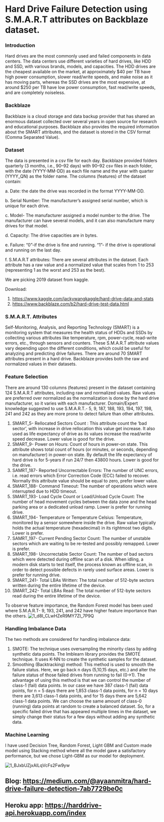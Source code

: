 # Hard Drive Failure Detection using S.M.A.R.T attributes on Backblaze dataset.

### Introduction

Hard drives are the most commonly used and failed components in data centers. The data centers use different varieties of hard drives, like HDD and SSD, with various brands, models, and capacities. The HDD drives are the cheapest available on the market, at approximately $40 per TB have high power consumption, slower read/write speeds, and make noise as it has moving parts, whereas the SSD drives are the most expensive, at around $250 per TB have low power consumption, fast read/write speeds, and are completely noiseless.

### Backblaze

Backblaze is a cloud storage and data backup provider that has shared an enormous dataset collected over several years in open source for research and educational purposes. Backblaze also provides the required information about the SMART attributes, and the dataset is stored in the CSV format (Comma Separated Value).

### Dataset

The data is presented in a csv file for each day. Backblaze provided folders quarterly (3 months, i.e., 90–92 days) with 90–92 csv files in each folder, with the date (YYYY-MM-DD) as each file name and the year with quarter (YYYY_QN) as the folder name. The columns (features) of the dataset contain:

a. Date: the date the drive was recorded in the format YYYY-MM-DD.

b. Serial Number: The manufacturer’s assigned serial number, which is unique for each drive.

c. Model- The manufacturer assigned a model number to the drive. The manufacturer can have several models, and it can also manufacture many drives for that model.

d. Capacity: The drive capacities are in bytes.

e. Failure: “0”-if the drive is fine and running. “1”- if the drive is operational and running on the last day.

f. S.M.A.R.T attributes: There are several attributes in the dataset. Each attribute has a raw value and a normalized value that scales from 1 to 253 (representing 1 as the worst and 253 as the best).

We are picking 2019 dataset from kaggle.

Download:

1. https://www.kaggle.com/jackywangkaggle/hard-drive-data-and-stats
2. https://www.backblaze.com/b2/hard-drive-test-data.html

### S.M.A.R.T. Attributes

Self-Monitoring, Analysis, and Reporting Technology (SMART) is a monitoring system that measures the health status of HDDs and SSDs by collecting various attributes like temperature, rpm, power-cycle, read-write errors, etc., through sensors and counters. These S.M.A.R.T attribute values vary depending upon the different conditions, which could be useful for analyzing and predicting drive failures. There are around 70 SMART attributes present in a hard drive. Backblaze provides both the raw and normalized values in their datasets.

### Feature Selection

There are around 130 columns (features) present in the dataset containing 124 S.M.A.R.T attributes, including raw and normalized values. Raw values are preferred over normalized as the normalization is done by the hard drive manufacturer, so it varies with each manufacturer. Domain/Expert knowledge suggested to use S.M.A.R.T.- 5, 9, 187, 188, 193, 194, 197, 198, 241 and 242 as they are more prone to detect failure than other attributes.

1. SMART_5- Rellocated Sectors Count : This attribute count the ‘bad sector’, with increase in drive rellocation this value get increase. It also used as life expectancy of drive as its values increase the read/write speed decrease. Lower value is good for the drive.
2. SMART_9- Power on Hours: Count of hours in power-on state. This attribute shows total count of hours (or minutes, or seconds, depending on manufacturer) in power-on state. By default the life expectancy of hard drive is for 5-years if run 24/7 then 43800 hours. Lower is good for the drive.
3. SAMRT_187- Reported Uncorrectable Errors: The number of UNC errors, i.e. read errors which Error Correction Code (ECC) failed to recover. Normally this attribute value should be equal to zero, prefer lower value.
4. SMART_188- Command Timeout: The number of operations which were interrupted due to HDD timeout.
5. SMART_193- Load Cycle Count or Load/Unload Cycle Count: The number of head movement cycles between the data zone and the head parking area or a dedicated unload ramp. Lower is prefer for running drive.
6. SMART_194- Temperature or Temperature Celsius: Temperature, monitored by a sensor somewhere inside the drive. Raw value typically holds the actual temperature (hexadecimal) in its rightmost two digits. Lower is prefer.
7. SAMRT_197- Current Pending Sector Count: The number of unstable sectors which are waiting to be re-tested and possibly remapped. Lower is prefer.
8. SMART_198- Uncorrectable Sector Count: The number of bad sectors which were detected during offline scan of a disk. When idling, a modern disk starts to test itself, the process known as offline scan, in order to detect possible defects in rarely used surface areas. Lower is prefer for running drive.
9. SMART_241- Total LBAs Written: The total number of 512-byte sectors written during the entire lifetime of the device.
10. SMART_242- Total LBAs Read: The total number of 512-byte sectors read during the entire lifetime of the device.

To observe feature importance, the Random Forest model has been used where S.M.A.R.T- 9, 193, 241, and 242 have higher feature importance than the others.
![1_d8I_CLwHZeR9MY7ZI_7P9Q](https://user-images.githubusercontent.com/66559374/159209932-bf8f1efc-2204-4bb8-8a6c-c0af67c9b9b5.png)

### Handling Imbalance Data

The two methods are considered for handling imbalance data:

1. SMOTE: The technique uses oversampling the minority class by adding synthetic data points. The Imblearn library provides the SMOTE technique. It uses K-NN to create the synthetic samples for the dataset.
2. Smoothing (Backtracking) method: This method is used to smooth the failure status. Here, we go back n days (5,10,15 days, etc.) and alter the failure status of those failed drives from running to fail (0->1). The advantage of using this method is that we can control the number of class-1 (fail) data points. In our case we have 387 class-1 (fail) data points, for n = 5 days there are 1,853 class-1 data points, for n = 10 days there are 3,613 class-1 data points, and for 15 days there are 5,642 class-1 data points. We can choose the same amount of class-0 (running) data points at random to create a balanced dataset. So, for a specific failed drive that has appeared multiple times in the dataset, we simply change their status for a few days without adding any synthetic data.

### Machine Learning

I have used Decision Tree, Random Forest, Light GBM and Custom made model using Stacking method where all the model gave a satisfactory performance, but we chose Light-GBM as our model for deployment.

![1_BJxbUZjxAILqVcFs2Fw9yw](https://user-images.githubusercontent.com/66559374/159210798-af5d8aaf-757b-4321-a606-a8aff337df09.jpg)

## Blog: https://medium.com/@ayaanmitra/hard-drive-failure-detection-7ab7729be0c
## Heroku app: https://harddrive-api.herokuapp.com/index

